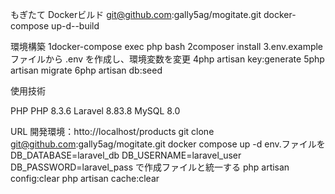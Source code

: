 もぎたて
Dockerビルド
git@github.com:gally5ag/mogitate.git
docker-compose up-d--build

環境構築
1docker-compose exec php bash 
2composer install
3.env.example ファイルから .env を作成し、環境変数を変更
4php artisan key:generate 
5php artisan migrate 
6php artisan db:seed

使用技術

PHP PHP 8.3.6 
Laravel 8.83.8
MySQL 8.0

URL
開発環境：htto://localhost/products
git clone git@github.com:gally5ag/mogitate.git
docker compose up -d
env.ファイルを
DB_DATABASE=laravel_db 
DB_USERNAME=laravel_user 
DB_PASSWORD=laravel_pass
で作成ファイルと統一する
php artisan config:clear
php artisan cache:clear

